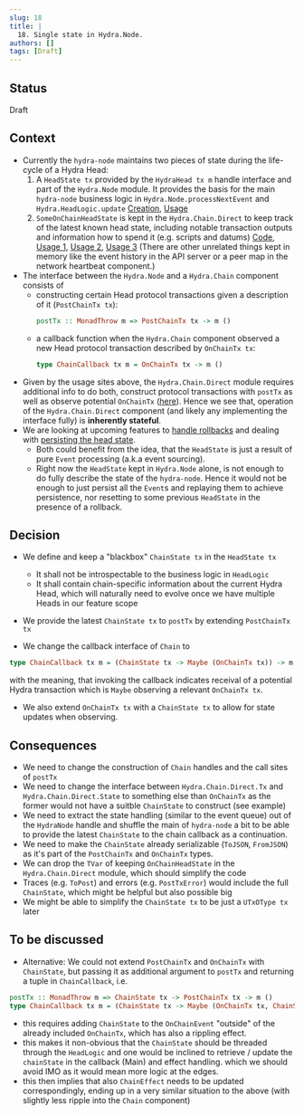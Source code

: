```yaml
---
slug: 18
title: | 
  18. Single state in Hydra.Node.
authors: []
tags: [Draft]
---
```


## Status

Draft

## Context

* Currently the `hydra-node` maintains two pieces of state during the life-cycle of a Hydra Head:
  1. A `HeadState tx` provided by the `HydraHead tx m` handle interface and part of the `Hydra.Node` module. It provides the basis for the main `hydra-node` business logic in `Hydra.Node.processNextEvent` and `Hydra.HeadLogic.update`
  [Creation](https://github.com/input-output-hk/hydra-poc/blob/a98e2907c4e425de2736782793383aad63132c14/hydra-node/src/Hydra/Node.hs#L256-L257), [Usage](https://github.com/input-output-hk/hydra-poc/blob/a98e2907c4e425de2736782793383aad63132c14/hydra-node/src/Hydra/Node.hs#L174)
  2. `SomeOnChainHeadState` is kept in the `Hydra.Chain.Direct` to keep track of the latest known head state, including notable transaction outputs and information how to spend it (e.g. scripts and datums)
  [Code](https://github.com/input-output-hk/hydra-poc/blob/a98e2907c4e425de2736782793383aad63132c14/hydra-node/src/Hydra/Chain/Direct.hs#L156-L162), [Usage 1](https://github.com/input-output-hk/hydra-poc/blob/a98e2907c4e425de2736782793383aad63132c14/hydra-node/src/Hydra/Chain/Direct.hs#L449), [Usage 2](https://github.com/input-output-hk/hydra-poc/blob/a98e2907c4e425de2736782793383aad63132c14/hydra-node/src/Hydra/Chain/Direct.hs#L414), [Usage 3](https://github.com/input-output-hk/hydra-poc/blob/a98e2907c4e425de2736782793383aad63132c14/hydra-node/src/Hydra/Chain/Direct.hs#L349-L352)
  (There are other unrelated things kept in memory like the event history in the API server or a peer map in the network heartbeat component.)
* The interface between the `Hydra.Node` and a `Hydra.Chain` component consists of 
  - constructing certain Head protocol transactions given a description of it (`PostChainTx tx`):
    ```hs
    postTx :: MonadThrow m => PostChainTx tx -> m ()
    ```
  - a callback function when the `Hydra.Chain` component observed a new Head protocol transaction described by `OnChainTx tx`:
    ```hs
    type ChainCallback tx m = OnChainTx tx -> m ()
    ```
* Given by the usage sites above, the `Hydra.Chain.Direct` module requires additional info to do both, construct protocol transactions with `postTx` as well as observe potential `OnChainTx` ([here](https://github.com/input-output-hk/hydra-poc/blob/a98e2907c4e425de2736782793383aad63132c14/hydra-node/src/Hydra/Chain/Direct.hs#L333-L336)). Hence we see that, operation of the `Hydra.Chain.Direct` component (and likely any implementing the interface fully) is **inherently stateful**.
* We are looking at upcoming features to [handle rollbacks](https://github.com/input-output-hk/hydra-poc/issues/185) and dealing with [persisting the head state](https://github.com/input-output-hk/hydra-poc/issues/187).
  - Both could benefit from the idea, that the `HeadState` is just a result of pure `Event` processing (a.k.a event sourcing).
  - Right now the `HeadState` kept in `Hydra.Node` alone, is not enough to do fully describe the state of the `hydra-node`. Hence it would not be enough to just persist all the `Event`s and replaying them to achieve persistence, nor resetting to some previous `HeadState` in the presence of a rollback.

## Decision

* We define and keep a "blackbox" `ChainState tx` in the `HeadState tx`
  - It shall not be introspectable to the business logic in `HeadLogic`
  - It shall contain chain-specific information about the current Hydra Head, which will naturally need to evolve once we have multiple Heads in our feature scope

* We provide the latest `ChainState tx` to `postTx` by extending `PostChainTx tx`
* We change the callback interface of `Chain` to
```hs
type ChainCallback tx m = (ChainState tx -> Maybe (OnChainTx tx)) -> m ()
```
with the meaning, that invoking the callback indicates receival of a potential Hydra transaction which is `Maybe` observing a relevant `OnChainTx tx`.
* We also extend `OnChainTx tx` with a `ChainState tx` to allow for state updates when observing.

## Consequences

* We need to change the construction of `Chain` handles and the call sites of `postTx`
* We need to change the interface between `Hydra.Chain.Direct.Tx` and `Hydra.Chain.Direct.State` to something else than `OnChainTx` as the former would not have a suitble `ChainState` to construct (see example)
* We need to extract the state handling (similar to the event queue) out of the `HydraNode` handle and shuffle the main of `hydra-node` a bit to be able to provide the latest `ChainState` to the chain callback as a continuation.
* We need to make the `ChainState` already serializable (`ToJSON`, `FromJSON`) as it's part of the `PostChainTx` and `OnChainTx` types.
* We can drop the `TVar` of keeping `OnChainHeadState` in the `Hydra.Chain.Direct` module, which should simplify the code
* Traces (e.g. `ToPost`) and errors (e.g. `PostTxError`) would include the full `ChainState`, which might be helpful but also possible big
* We might be able to simplify the `ChainState tx` to be just a `UTxOType tx` later

## To be discussed

* Alternative: We could not extend `PostChainTx` and `OnChainTx` with `ChainState`, but passing it as additional argument to `postTx` and returning a tuple in `ChainCallback`, i.e.
```hs
postTx :: MonadThrow m => ChainState tx -> PostChainTx tx -> m ()
type ChainCallback tx m = (ChainState tx -> Maybe (OnChainTx tx, ChainState tx)) -> m ()
```
  + this requires adding `ChainState` to the `OnChainEvent` "outside" of the already included `OnChainTx`, which has also a rippling effect.
  + this makes it non-obvious that the `ChainState` should be threaded through the `HeadLogic` and one would be inclined to retrieve / update the `chainState` in the callback (Main) and effect handling. which we should avoid IMO as it would mean more logic at the edges.
  + this then implies that also `ChainEffect` needs to be updated correspondingly, ending up in a very similar situation to the above (with slightly less ripple into the `Chain` component)
